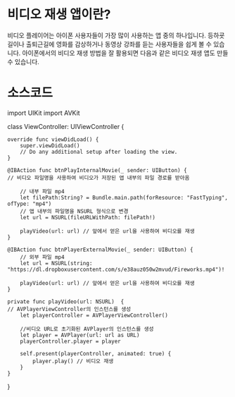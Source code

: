# 비디오 재생 앱이란?
비디오 플레이어는 아이폰 사용자들이 가장 많이 사용하는 앱 중의 하나입니다. 등하굣길이나 출퇴근길에 영화를 감상하거나 동영상 강좌를 듣는 사용자들을 쉽게 볼 수 있습니다. 아이폰에서의 비디오 재생 방법을
잘 활용되면 다음과 같은 비디오 재생 앱도 만들 수 있습니다.

# 소스코드
import UIKit
import AVKit

class ViewController: UIViewController {

    override func viewDidLoad() {
        super.viewDidLoad()
        // Do any additional setup after loading the view.
    }

    @IBAction func btnPlayInternalMovie(_ sender: UIButton) {
    // 비디오 파일명을 사용하여 비디오가 저장된 앱 내부의 파일 경로를 받아옴
    
        // 내부 파일 mp4
        let filePath:String? = Bundle.main.path(forResource: "FastTyping", ofType: "mp4")
        // 앱 내부의 파일명을 NSURL 형식으로 변경
        let url = NSURL(fileURLWithPath: filePath!)

        playVideo(url: url) // 앞에서 얻은 url을 사용하여 비디오를 재생
    }
    
    @IBAction func btnPlayerExternalMovie(_ sender: UIButton) {
        // 외부 파일 mp4
        let url = NSURL(string: "https://dl.dropboxusercontent.com/s/e38auz050w2mvud/Fireworks.mp4")!

        playVideo(url: url) // 앞에서 얻은 url을 사용하여 비디오를 재생
    }
    
    private func playVideo(url: NSURL)  {
    // AVPlayerViewController의 인스턴스를 생성
        let playerController = AVPlayerViewController()
        
        //비디오 URL로 초기화된 AVPlayer의 인스턴스를 생성
        let player = AVPlayer(url: url as URL)
        playerController.player = player
        
        self.present(playerController, animated: true) {
            player.play() // 비디오 재생
        }
    }
}
